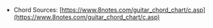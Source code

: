 - Chord Sources: [https://www.8notes.com/guitar_chord_chart/c.asp](https://www.8notes.com/guitar_chord_chart/c.asp)